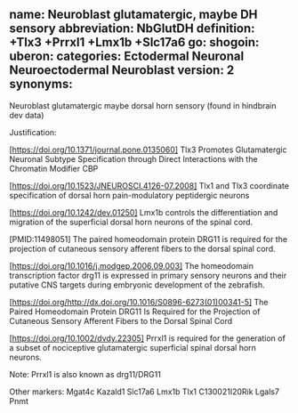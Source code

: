 name: Neuroblast glutamatergic, maybe DH sensory
abbreviation: NbGlutDH
definition: +Tlx3 +Prrxl1 +Lmx1b +Slc17a6
go:
shogoin: 
uberon:
categories: Ectodermal Neuronal Neuroectodermal Neuroblast
version: 2
synonyms:
---

Neuroblast glutamatergic maybe dorsal horn sensory (found in hindbrain dev data)

Justification:

[https://doi.org/10.1371/journal.pone.0135060] Tlx3 Promotes Glutamatergic Neuronal Subtype Specification through Direct Interactions with the Chromatin Modifier CBP

[https://doi.org/10.1523/JNEUROSCI.4126-07.2008] Tlx1 and Tlx3 coordinate specification of dorsal horn pain-modulatory peptidergic neurons

[https://doi.org/10.1242/dev.01250] Lmx1b controls the differentiation and migration of the superficial dorsal horn neurons of the spinal cord.

[PMID:11498051] The paired homeodomain protein DRG11 is required for the projection of cutaneous sensory afferent fibers to the dorsal spinal cord.

[https://doi.org/10.1016/j.modgep.2006.09.003] The homeodomain transcription factor drg11 is expressed in primary sensory neurons and their putative CNS targets during embryonic development of the zebrafish.

[https://doi.org/http://dx.doi.org/10.1016/S0896-6273(01)00341-5] The Paired Homeodomain Protein DRG11 Is Required for the Projection of Cutaneous Sensory Afferent Fibers to the Dorsal Spinal Cord

[https://doi.org/10.1002/dvdy.22305] Prrxl1 is required for the generation of a subset of nociceptive glutamatergic superficial spinal dorsal horn neurons.

Note: Prrxl1 is also known as drg11/DRG11

Other markers:
Mgat4c
Kazald1
Slc17a6
Lmx1b
Tlx1 
C130021I20Rik
Lgals7
Pnmt